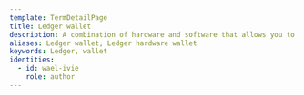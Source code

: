 ```yaml
---
template: TermDetailPage
title: Ledger wallet
description: A combination of hardware and software that allows you to securely manage your crypto and guides you on your journey towards financial freedom.
aliases: Ledger wallet, Ledger hardware wallet
keywords: Ledger, wallet
identities:
  - id: wael-ivie
    role: author
---
```


